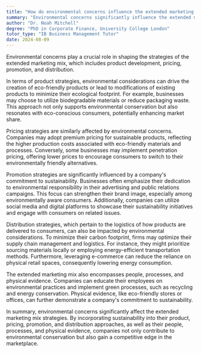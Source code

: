```yaml
---
title: "How do environmental concerns influence the extended marketing mix strategies?"
summary: "Environmental concerns significantly influence the extended marketing mix strategies by shaping product development, pricing, promotion, and place strategies."
author: "Dr. Noah Mitchell"
degree: "PhD in Corporate Finance, University College London"
tutor_type: "IB Business Management Tutor"
date: 2024-08-09
---
```


Environmental concerns play a crucial role in shaping the strategies of the extended marketing mix, which includes product development, pricing, promotion, and distribution.

In terms of product strategies, environmental considerations can drive the creation of eco-friendly products or lead to modifications of existing products to minimize their ecological footprint. For example, businesses may choose to utilize biodegradable materials or reduce packaging waste. This approach not only supports environmental conservation but also resonates with eco-conscious consumers, potentially enhancing market share.

Pricing strategies are similarly affected by environmental concerns. Companies may adopt premium pricing for sustainable products, reflecting the higher production costs associated with eco-friendly materials and processes. Conversely, some businesses may implement penetration pricing, offering lower prices to encourage consumers to switch to their environmentally friendly alternatives.

Promotion strategies are significantly influenced by a company's commitment to sustainability. Businesses often emphasize their dedication to environmental responsibility in their advertising and public relations campaigns. This focus can strengthen their brand image, especially among environmentally aware consumers. Additionally, companies can utilize social media and digital platforms to showcase their sustainability initiatives and engage with consumers on related issues.

Distribution strategies, which pertain to the logistics of how products are delivered to consumers, can also be impacted by environmental considerations. To minimize their carbon footprint, firms may optimize their supply chain management and logistics. For instance, they might prioritize sourcing materials locally or employing energy-efficient transportation methods. Furthermore, leveraging e-commerce can reduce the reliance on physical retail spaces, consequently lowering energy consumption.

The extended marketing mix also encompasses people, processes, and physical evidence. Companies can educate their employees on environmental practices and implement green processes, such as recycling and energy conservation. Physical evidence, like eco-friendly stores or offices, can further demonstrate a company's commitment to sustainability.

In summary, environmental concerns significantly affect the extended marketing mix strategies. By incorporating sustainability into their product, pricing, promotion, and distribution approaches, as well as their people, processes, and physical evidence, companies not only contribute to environmental conservation but also gain a competitive edge in the marketplace.
    